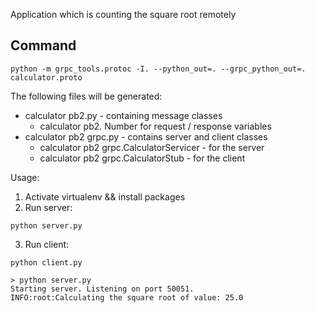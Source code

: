 
Application which is counting the square root remotely



## Command 
```
python -m grpc_tools.protoc -I. --python_out=. --grpc_python_out=. calculator.proto
```




The following files will be generated:
* calculator pb2.py - containing message classes
    - calculator pb2. Number for request / response variables
* calculator pb2 grpc.py - contains server and client classes
    - calculator pb2 grpc.CalculatorServicer - for the server
    - calculator pb2 grpc.CalculatorStub - for the client


Usage:

1. Activate virtualenv && install packages
2.  Run server:
```
python server.py
```
3. Run client:
```
python client.py
```


```
> python server.py            
Starting server. Listening on port 50051.
INFO:root:Calculating the square root of value: 25.0
```